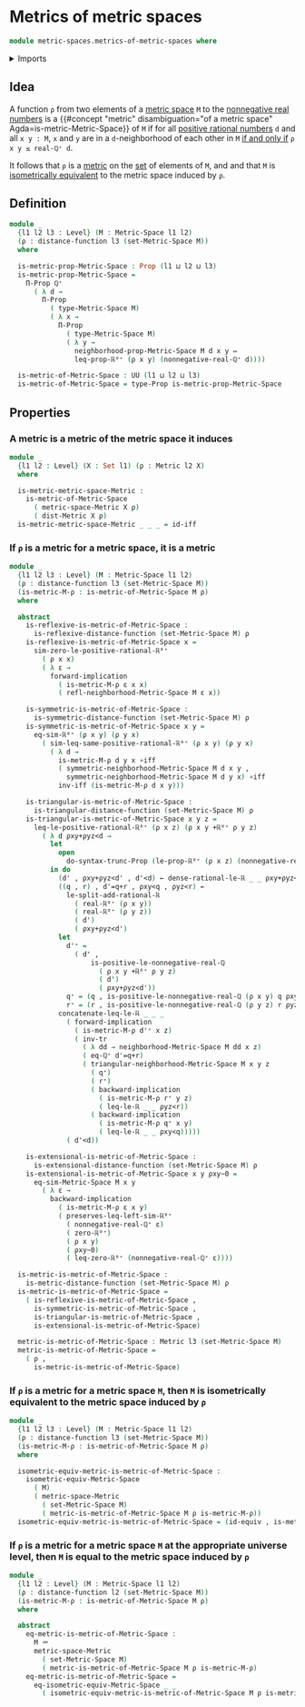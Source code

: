 # Metrics of metric spaces

```agda
module metric-spaces.metrics-of-metric-spaces where
```

<details><summary>Imports</summary>

```agda
open import elementary-number-theory.positive-rational-numbers

open import foundation.dependent-pair-types
open import foundation.equivalences
open import foundation.existential-quantification
open import foundation.identity-types
open import foundation.logical-equivalences
open import foundation.propositional-truncations
open import foundation.propositions
open import foundation.sets
open import foundation.transport-along-identifications
open import foundation.universe-levels

open import metric-spaces.cartesian-products-metric-spaces
open import metric-spaces.equality-of-metric-spaces
open import metric-spaces.metric-spaces
open import metric-spaces.metrics
open import metric-spaces.uniformly-continuous-functions-metric-spaces

open import real-numbers.metric-space-of-real-numbers
open import real-numbers.nonnegative-real-numbers
open import real-numbers.strict-inequality-real-numbers
```

</details>

## Idea

A function `ρ` from two elements of a
[metric space](metric-spaces.metric-spaces.md) `M` to the
[nonnegative real numbers](real-numbers.nonnegative-real-numbers.md) is a
{{#concept "metric" disambiguation="of a metric space" Agda=is-metric-Metric-Space}}
of `M` if for all
[positive rational numbers](elementary-number-theory.positive-rational-numbers.md)
`d` and all `x y : M`, `x` and `y` are in a `d`-neighborhood of each other in
`M` [if and only if](foundation.logical-equivalences.md) `ρ x y ≤ real-ℚ⁺ d`.

It follows that `ρ` is a [metric](metric-spaces.metrics.md) on the
[set](foundation.sets.md) of elements of `M`, and and that `M` is
[isometrically equivalent](metric-spaces.equality-of-metric-spaces.md) to the
metric space induced by `ρ`.

## Definition

```agda
module _
  {l1 l2 l3 : Level} (M : Metric-Space l1 l2)
  (ρ : distance-function l3 (set-Metric-Space M))
  where

  is-metric-prop-Metric-Space : Prop (l1 ⊔ l2 ⊔ l3)
  is-metric-prop-Metric-Space =
    Π-Prop ℚ⁺
      ( λ d →
        Π-Prop
          ( type-Metric-Space M)
          ( λ x →
            Π-Prop
              ( type-Metric-Space M)
              ( λ y →
                neighborhood-prop-Metric-Space M d x y ⇔
                leq-prop-ℝ⁰⁺ (ρ x y) (nonnegative-real-ℚ⁺ d))))

  is-metric-of-Metric-Space : UU (l1 ⊔ l2 ⊔ l3)
  is-metric-of-Metric-Space = type-Prop is-metric-prop-Metric-Space
```

## Properties

### A metric is a metric of the metric space it induces

```agda
module _
  {l1 l2 : Level} (X : Set l1) (ρ : Metric l2 X)
  where

  is-metric-metric-space-Metric :
    is-metric-of-Metric-Space
      ( metric-space-Metric X ρ)
      ( dist-Metric X ρ)
  is-metric-metric-space-Metric _ _ _ = id-iff
```

### If `ρ` is a metric for a metric space, it is a metric

```agda
module _
  {l1 l2 l3 : Level} (M : Metric-Space l1 l2)
  (ρ : distance-function l3 (set-Metric-Space M))
  (is-metric-M-ρ : is-metric-of-Metric-Space M ρ)
  where

  abstract
    is-reflexive-is-metric-of-Metric-Space :
      is-reflexive-distance-function (set-Metric-Space M) ρ
    is-reflexive-is-metric-of-Metric-Space x =
      sim-zero-le-positive-rational-ℝ⁰⁺
        ( ρ x x)
        ( λ ε →
          forward-implication
            ( is-metric-M-ρ ε x x)
            ( refl-neighborhood-Metric-Space M ε x))

    is-symmetric-is-metric-of-Metric-Space :
      is-symmetric-distance-function (set-Metric-Space M) ρ
    is-symmetric-is-metric-of-Metric-Space x y =
      eq-sim-ℝ⁰⁺ (ρ x y) (ρ y x)
        ( sim-leq-same-positive-rational-ℝ⁰⁺ (ρ x y) (ρ y x)
          ( λ d →
            is-metric-M-ρ d y x ∘iff
            ( symmetric-neighborhood-Metric-Space M d x y ,
              symmetric-neighborhood-Metric-Space M d y x) ∘iff
            inv-iff (is-metric-M-ρ d x y)))

    is-triangular-is-metric-of-Metric-Space :
      is-triangular-distance-function (set-Metric-Space M) ρ
    is-triangular-is-metric-of-Metric-Space x y z =
      leq-le-positive-rational-ℝ⁰⁺ (ρ x z) (ρ x y +ℝ⁰⁺ ρ y z)
        ( λ d ρxy+ρyz<d →
          let
            open
              do-syntax-trunc-Prop (le-prop-ℝ⁰⁺ (ρ x z) (nonnegative-real-ℚ⁺ d))
          in do
            (d' , ρxy+ρyz<d' , d'<d) ← dense-rational-le-ℝ _ _ ρxy+ρyz<d
            ((q , r) , d'=q+r , ρxy<q , ρyz<r) ←
              le-split-add-rational-ℝ
                ( real-ℝ⁰⁺ (ρ x y))
                ( real-ℝ⁰⁺ (ρ y z))
                ( d')
                ( ρxy+ρyz<d')
            let
              d'⁺ =
                ( d' ,
                    is-positive-le-nonnegative-real-ℚ
                      ( ρ x y +ℝ⁰⁺ ρ y z)
                      ( d')
                      ( ρxy+ρyz<d'))
              q⁺ = (q , is-positive-le-nonnegative-real-ℚ (ρ x y) q ρxy<q)
              r⁺ = (r , is-positive-le-nonnegative-real-ℚ (ρ y z) r ρyz<r)
            concatenate-leq-le-ℝ _ _ _
              ( forward-implication
                ( is-metric-M-ρ d'⁺ x z)
                ( inv-tr
                  ( λ dd → neighborhood-Metric-Space M dd x z)
                  ( eq-ℚ⁺ d'=q+r)
                  ( triangular-neighborhood-Metric-Space M x y z
                    ( q⁺)
                    ( r⁺)
                    ( backward-implication
                      ( is-metric-M-ρ r⁺ y z)
                      ( leq-le-ℝ _ _ ρyz<r))
                    ( backward-implication
                      ( is-metric-M-ρ q⁺ x y)
                      ( leq-le-ℝ _ _ ρxy<q)))))
              ( d'<d))

    is-extensional-is-metric-of-Metric-Space :
      is-extensional-distance-function (set-Metric-Space M) ρ
    is-extensional-is-metric-of-Metric-Space x y ρxy~0 =
      eq-sim-Metric-Space M x y
        ( λ ε →
          backward-implication
            ( is-metric-M-ρ ε x y)
            ( preserves-leq-left-sim-ℝ⁰⁺
              ( nonnegative-real-ℚ⁺ ε)
              ( zero-ℝ⁰⁺)
              ( ρ x y)
              ( ρxy~0)
              ( leq-zero-ℝ⁰⁺ (nonnegative-real-ℚ⁺ ε))))

  is-metric-is-metric-of-Metric-Space :
    is-metric-distance-function (set-Metric-Space M) ρ
  is-metric-is-metric-of-Metric-Space =
    ( is-reflexive-is-metric-of-Metric-Space ,
      is-symmetric-is-metric-of-Metric-Space ,
      is-triangular-is-metric-of-Metric-Space ,
      is-extensional-is-metric-of-Metric-Space)

  metric-is-metric-of-Metric-Space : Metric l3 (set-Metric-Space M)
  metric-is-metric-of-Metric-Space =
    ( ρ ,
      is-metric-is-metric-of-Metric-Space)
```

### If `ρ` is a metric for a metric space `M`, then `M` is isometrically equivalent to the metric space induced by `ρ`

```agda
module _
  {l1 l2 l3 : Level} (M : Metric-Space l1 l2)
  (ρ : distance-function l3 (set-Metric-Space M))
  (is-metric-M-ρ : is-metric-of-Metric-Space M ρ)
  where

  isometric-equiv-metric-is-metric-of-Metric-Space :
    isometric-equiv-Metric-Space
      ( M)
      ( metric-space-Metric
        ( set-Metric-Space M)
        ( metric-is-metric-of-Metric-Space M ρ is-metric-M-ρ))
  isometric-equiv-metric-is-metric-of-Metric-Space = (id-equiv , is-metric-M-ρ)
```

### If `ρ` is a metric for a metric space `M` at the appropriate universe level, then `M` is equal to the metric space induced by `ρ`

```agda
module _
  {l1 l2 : Level} (M : Metric-Space l1 l2)
  (ρ : distance-function l2 (set-Metric-Space M))
  (is-metric-M-ρ : is-metric-of-Metric-Space M ρ)
  where

  abstract
    eq-metric-is-metric-of-Metric-Space :
      M ＝
      metric-space-Metric
        ( set-Metric-Space M)
        ( metric-is-metric-of-Metric-Space M ρ is-metric-M-ρ)
    eq-metric-is-metric-of-Metric-Space =
      eq-isometric-equiv-Metric-Space _ _
        ( isometric-equiv-metric-is-metric-of-Metric-Space M ρ is-metric-M-ρ)
```
